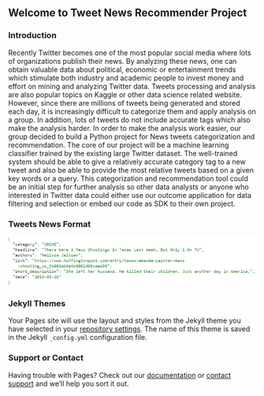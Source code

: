 ## Welcome to Tweet News Recommender Project


### Introduction

Recently Twitter becomes one of the most popular social media where lots of organizations
publish their news. By analyzing these news, one can obtain valuable data about political,
economic or entertainment trends which stimulate both industry and academic people to
invest money and effort on mining and analyzing Twitter data. Tweets processing and
analysis are also popular topics on Kaggle or other data science related website. However,
since there are millions of tweets being generated and stored each day, it is increasingly
difficult to categorize them and apply analysis on a group. In addition, lots of tweets do not
include accurate tags which also make the analysis harder. In order to make the analysis work
easier, our group decided to build a Python project for News tweets categorization and
recommendation. The core of our project will be a machine learning classifier trained by the
existing large Twitter dataset. The well-trained system should be able to give a relatively
accurate category tag to a new tweet and also be able to provide the most relative tweets
based on a given key words or a query. This categorization and recommendation tool could
be an initial step for further analysis so other data analysts or anyone who interested in
Twitter data could either use our outcome application for data filtering and selection or
embed our code as SDK to their own project.

### Tweets News Format
![json format](IR1.PNG)
### Jekyll Themes

Your Pages site will use the layout and styles from the Jekyll theme you have selected in your [repository settings](https://github.com/Zwitterion01/525Final/settings). The name of this theme is saved in the Jekyll `_config.yml` configuration file.

### Support or Contact

Having trouble with Pages? Check out our [documentation](https://help.github.com/categories/github-pages-basics/) or [contact support](https://github.com/contact) and we’ll help you sort it out.
